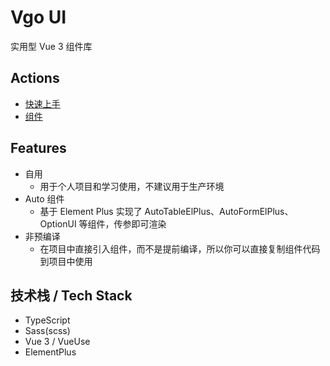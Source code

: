 # Vgo UI

实用型 Vue 3 组件库

## Actions
- [快速上手](docs/install)
- [组件](docs/html)

## Features
- 自用
  - 用于个人项目和学习使用，不建议用于生产环境
- Auto 组件
  - 基于 Element Plus 实现了 AutoTableElPlus、AutoFormElPlus、OptionUI 等组件，传参即可渲染
- 非预编译
  - 在项目中直接引入组件，而不是提前编译，所以你可以直接复制组件代码到项目中使用

## 技术栈 / Tech Stack

- TypeScript
- Sass(scss)
- Vue 3 / VueUse
- ElementPlus